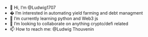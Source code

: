 - 👋 Hi, I’m @Ludwig1707
- � I’m interested in automating yield farming and debt managment
- 🌱 I’m currently learning python and Web3 js
- 💞️ I’m looking to collaborate on anything crypto/defi related
- 📫 How to reach me: @Ludwig Thouvenin
<!---
Ludwig1707/Ludwig1707 is a ✨ special ✨ repository because its `README.md` (this file) appears on your GitHub profile.
You can click the Preview link to take a look at your changes.
--->
